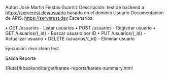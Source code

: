 Autor: Jose Martin Fiestas Guarniz
Descripción: test de backend a https://serverest.dev/usuario basado en el dominio Usuario
Documentacion de APIS: https://serverest.dev
Escenarios:

• GET /usuarios - Listar usuarios
• POST /usuarios - Registrar usuario
• GET /usuarios/{_id} - Buscar usuario por ID
• PUT /usuarios/{_id} - Actualizar usuario
• DELETE /usuarios/{_id} - Eliminar usuario


Ejecución:
mvn clean test

Salida Reporte

{Ruta}/kbackend/target/karate-reports/karate-summary.html

